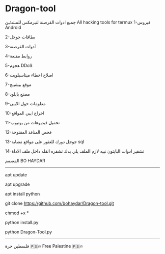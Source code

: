 # Dragon-tool
جميع ادوات القرصنة لتيرمكس للمبتدئين
All hacking tools for termux
1-فيروس Android 

2-بطاقات جوجل 

3-أدوات القرصنة 

4-روابط مقنعة 

5-هجوم DDoS 

6-اصلاح اخطاء ميتاسبلويت

7-موقع بيشينج 

8-مصنع بايلود

9-معلومات حول الايبي

10-اخراج ايبي المواقع

11-تحميل فيديوهات من يوتيوب

12-فحص المنافذ المفتوحة

13-جوجل دورك للعثور على مواقع مصابة sql

14-تشفير ادوات البايثون نبيه لازم الملف يلي بدك تشفره انقله داخل ملف الاداة 

المصمم BO HAYDAR
______________________________________________________
apt update 

apt upgrade 

apt install python 

git clone https://github.com/bohaydar/Dragon-tool.git

chmod +x *

python install.py

python Dragon-Tool.py
_________________________________________________________
فلسطين حرة 🇵🇸🔥
Free Palestine 🇵🇸🔥
